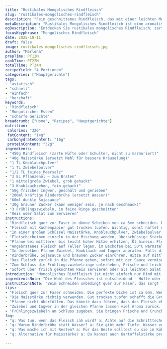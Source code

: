 ```yaml
---
title: "Rustikales Mongolisches Rindfleisch"
slug: "rustikales-mongolisches-rindfleisch"
description: "Fein geschnittenes Rindfleisch, das mit einer leichten Mehlmischung ummantelt wird, scharf angebraten und in einer würzigen Mischung aus Sojasauce, braunem Zucker, Ingwer und Knoblauch gegart wird. Statt Wasser verwende ich eine kräftige Rinderbrühe, gibt mehr Tiefe. Die Sauce wird reduziert, um schön dickflüssig zu werden und das Fleisch auf perfekte Weise zu umhüllen. Frühlingszwiebeln bringen Frische und Farbe, serviert über Reis oder knackigem Salat. Die Schritte sind so angepasst, dass jedes Stück Fleisch seine Textur behält und nichts zäh wird. Tricks zum dünnen Schneiden, Anbrennen vermeiden und die richtige Konsistenz zeigen den Weg."
metaDescription: "Rustikales Mongolisches Rindfleisch ist eine aromatische Speise mit zartem Fleisch und intensiven Aromen – perfekt für ein besonderes Essen."
ogDescription: "Entdecken Sie rustikales mongolisches Rindfleisch; zartes Fleisch trifft auf würzige, süße Sauce – ein Genuss, den Sie nicht verpassen sollten."
focusKeyphrase: "Mongolisches Rindfleisch"
date: 2025-10-11
draft: false
image: rustikales-mongolisches-rindfleisch.jpg
author: "Marlena"
prepTime: PT12M
cookTime: PT22M
totalTime: PT34M
recipeYield: "4 Portionen"
categories: ["Hauptgerichte"]
tags:
- "asiatisch"
- "schnell"
- "einfach"
- "herzhaft"
keywords:
- "Rindfleisch"
- "Mongolisches Essen"
- "scharfe Gerichte"
breadcrumb: ["Home", "Recipes", "Hauptgerichte"]
nutrition: 
 calories: "320"
 fatContent: "14g"
 carbohydrateContent: "16g"
 proteinContent: "32g"
ingredients:
- "450g Rindfleisch (zarte Hüfte oder Schulter, nicht zu marmoriert)"
- "40g Maisstärke (ersetzt Mehl für bessere Kräuselung)"
- "1 TL Knoblauchpulver"
- "1 TL Zwiebelpulver"
- "1/2 TL feines Meersalz"
- "3 EL Pflanzenöl – zum Braten"
- "1 mittelgroße Zwiebel, grob gehackt"
- "3 Knoblauchzehen, fein gehackt"
- "50g frischer Ingwer, geschält und gerieben"
- "200ml kräftige Rinderbrühe (ersetzt Wasser)"
- "60ml dunkle Sojasauce"
- "30g brauner Zucker (kann weniger sein, je nach Geschmack)"
- "3 Frühlingszwiebeln, in feine Ringe geschnitten"
- "Reis oder Salat zum Servieren"
instructions:
- "Rindfleisch quer zur Faser in dünne Scheiben von ca 6mm schneiden. Nicht zu dick, sonst wird’s zäh. Alles sichtbare Fett abschneiden, sonst stört die Textur."
- "Fleisch mit Küchenpapier gut trocken tupfen. Wichtig, sonst haftet die Maisstärke nicht richtig, wird klumpig."
- "In einer großen Schüssel Maisstärke, Knoblauchpulver, Zwiebelpulver und Salz gründlich vermischen."
- "Fleischscheiben einzeln in der Mischung wenden, überschüssige Stärke gut abklopfen, sonst gibt’s Mehllappen beim Braten."
- "Pfanne bei mittlerer bis leicht hoher Hitze erhitzen, Öl hinein. Fleisch portionsweise anbraten, damit die Stücke nicht dicht liegen und eher dämpfen als braten. Je nach Hitze 3-4 Minuten pro Seite, bis sie schön dunkelbraun sind – nicht verbrennen, das kann bittere Noten geben."
- "Angebratenes Fleisch auf Teller legen, im Backofen bei 50°C warmstellen, damit es nicht trocken wird, während restliches Fleisch brät."
- "In derselben Pfanne Zwiebel, Knoblauch und Ingwer anbraten. Falls die Pfanne zu trocken wirkt, noch 1 TL Öl zugeben. Der Geruch von frischem Ingwer und Knoblauch sollte sofort aufsteigen, nach 90 Sekunden Farbe annehmen, aber nicht verbrennen."
- "Rinderbrühe, Sojasauce und braunen Zucker einrühren. Hitze auf mittlere Stufe reduzieren, leicht köcheln lassen, bis der Zucker sich komplett aufgelöst hat – ca 3-4 Minuten. Die Sauce soll sich etwas konzentrieren, leicht blubbernd an den Rändern sichtbar."
- "Das Fleisch zurück in die Pfanne geben, sofort mit der Sauce vermischen. Bei kleiner Hitze unter Rühren kurz weitergaren, bis die Sauce andickt und das Fleisch rundum glänzt – ca 2-3 Minuten. Nicht weiterkochen, sonst verliert Fleisch seine Saftigkeit."
- "Zum Schluss die Frühlingszwiebelringe unterheben, Frische und leichten Crunch geben dem Ganzen einen perfekten Abschluss."
- "Sofort über frisch gekochtem Reis servieren oder als leichten Salat mit knackigem Blattgrün, das auch die schwerere Fleisch-Sauce ausbalanciert."
introduction: "Mongolisches Rindfleisch ist nicht einfach nur Rind mit Sauce. Die Kunst liegt im perfekten Schnitt, um den Fasern nicht zu trotzen, und im Timing beim Anbraten. Zu oft erlebt, dass dünne Scheiben zu schnell zäh werden oder die Sauce zu dünn. Ich tausche Wasser gegen Rinderbrühe, macht den Geschmack viel intensiver. Die Mischung aus Maizena statt Mehl gibt eine andere, fast knusprige Oberfläche. Meinen Trick mit warmgehaltenem Fleisch habe ich aus der Praxis gelernt, oft wird es sonst bröselig und trocken. Knoblauch und Ingwer dürfen nicht anbrennen, bringen sonst nur Bitterstoffe rein. Klingt kompliziert, ist es nicht, sondern ein bisschen Feingefühl für Farbe, Geruch und Konsistenz."
ingredientsNote: "Die Wahl des Fleisches ist entscheidend – Hüfte oder Schulter haben genügend Geschmack, aber nicht zu viel Fett, das sonst ausbrät und pampig macht. Maisstärke statt Mehl – weil sie knuspriger wird und weniger Mehlschwaden erzeugt. Knoblauch- und Zwiebelpulver sind praktisch, frischer Knoblauch kann später zusätzlich dran, je nach Vorliebe. Rinderbrühe statt Wasser gibt mehr Umami und Tiefe, alternativ geht auch kräftige Gemüsebrühe. Brauner Zucker selber nach Geschmack zugeben, oft reicht auch etwas weniger, wenn die Sojasauce schon ziemlich süß ist. Öl: Sonnenblumen- oder Erdnussöl geben mehr Hitze statt Butter, die verbrennt zu schnell. Frühlingszwiebeln sind kein Must-have, aber gehören für mich dazu, bringen Frische rein. Reis muss gut durchgedämpft sein, sonst wirkt das ganze Gericht trocken."
instructionsNote: "Beim Schneiden unbedingt quer zur Faser, das sorgt für zarte Stücke, fasst wie Sägeblätter am Fleisch. Trocknen nicht unterschätzen, sonst haftet die Stärke nicht, dann klumpig statt knusprig. Portionenweise anbraten – keine Überfüllung, sonst entweicht die Hitze und Fleisch kocht mehr als brät. Farbe auf der Oberfläche entscheidet, nicht die Zeit. Pfanne sprechen lassen – wenn Geräusche verblassen, Zeit zum Wenden. Zwiebel-Ingwer-Knoblauch nach Schwund an Öl kontrollieren, nicht austrocknen lassen! Sauce langsam köcheln bis Zucker schmilzt; zu starkes Kochen zerstört Aroma. Fleisch spät zurück in die Pfanne gibt zarten Biss, nicht zu lange in Sauce ziehen lassen. Frühlingszwiebeln zum Schluss, sonst werden sie matschig. Ich serviere meist sofort, warme Teller helfen, Geschmack bleibt besser erhalten. Restzubereitung immer bei schwacher Hitze, um Trockenheit zu vermeiden."
tips:
- "Fleisch quer zur Faser schneiden. Die perfekte Dicke ist ca 6mm. Wenn zu dick, wird es zäh. Achte auf die Textur, das ist entscheidend. Trocknen nicht vergessen."
- "Die Maisstärke richtig verwenden. Gut trocken tupfen schafft die Grundlage für schöne Kräuselung. Klumpige Mischung ist ein Zeichen für zu wenig Trockenheit."
- "Pfanne nicht überfüllen. Das könnte dazu führen, dass das Fleisch eher dämpft als brät. Bei mittelhoher Hitze anbraten; Geräusch verringert sich, wenn bereit zum Wenden."
- "Zwiebel und Ingwer in der gleichen Pfanne lassen viel Aroma zurück. Bei Bedarf mehr Öl dazugeben; der Duft sollte unverwechselbar sein und nicht verbrennen."
- "Frühlingszwiebeln am Schluss zugeben. Sie bringen Frische und Crunch in das Gericht. Ohne sie wird die ganze Textur nicht die gleiche Frische erreichen."
faq:
- "q: Was tun, wenn das Fleisch zäh wird? a: Achte auf die Schnitttechnik. Zuvor auch die richtige Temperatur beim Anbraten nutzen. Weniger Hitze, langsamer garen."
- "q: Warum Rinderbrühe statt Wasser? a: Sie gibt mehr Tiefe. Wasser verdünnt den Geschmack. Du kannst auch Gemüsebrühe verwenden. Aber Rinderbrühe hat mehr Umami."
- "q: Was mache ich mit Resten? a: Für das Beste solltest du sie im Kühlschrank aufbewahren. Gleich danach kühl lagern. Wieder erwärmen mit etwas Brühe."
- "q: Alternative für Maisstärke? a: Du kannst auch Kartoffelstärke probieren. Aber die Textur unterscheidet sich. Das Ergebnis könnte weniger knusprig sein."

---
```

